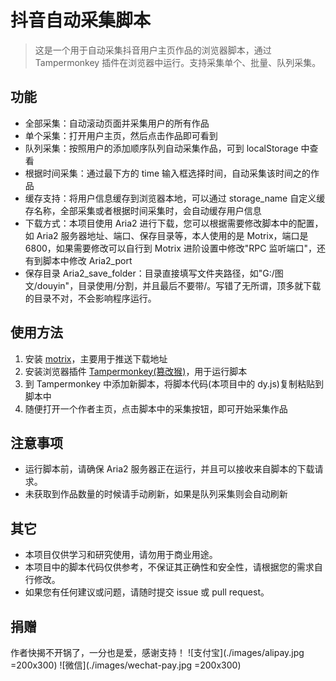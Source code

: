 # 抖音自动采集脚本

> 这是一个用于自动采集抖音用户主页作品的浏览器脚本，通过 Tampermonkey 插件在浏览器中运行。支持采集单个、批量、队列采集。

## 功能

-   全部采集：自动滚动页面并采集用户的所有作品
-   单个采集：打开用户主页，然后点击作品即可看到
-   队列采集：按照用户的添加顺序队列自动采集作品，可到 localStorage 中查看
-   根据时间采集：通过最下方的 time 输入框选择时间，自动采集该时间之的作品
-   缓存支持：将用户信息缓存到浏览器本地，可以通过 storage_name 自定义缓存名称，全部采集或者根据时间采集时，会自动缓存用户信息
-   下载方式：本项目使用 Aria2 进行下载，您可以根据需要修改脚本中的配置，如 Aria2 服务器地址、端口、保存目录等，本人使用的是 Motrix，端口是 6800，如果需要修改可以自行到 Motrix 进阶设置中修改"RPC 监听端口"，还有到脚本中修改 Aria2_port
-   保存目录 Aria2_save_folder：目录直接填写文件夹路径，如"G:/图文/douyin"，目录使用/分割，并且最后不要带/。写错了无所谓，顶多就下载的目录不对，不会影响程序运行。

## 使用方法

1.  安装 [motrix](https://motrix.app/)，主要用于推送下载地址
2.  安装浏览器插件 [Tampermonkey(篡改猴)](https://microsoftedge.microsoft.com/addons/detail/%E7%AF%A1%E6%94%B9%E7%8C%B4/iikmkjmpaadaobahmlepeloendndfphd?hl=zh-CN)，用于运行脚本
3.  到 Tampermonkey 中添加新脚本，将脚本代码(本项目中的 dy.js)复制粘贴到脚本中
4.  随便打开一个作者主页，点击脚本中的采集按钮，即可开始采集作品

## 注意事项

-   运行脚本前，请确保 Aria2 服务器正在运行，并且可以接收来自脚本的下载请求。
-   未获取到作品数量的时候请手动刷新，如果是队列采集则会自动刷新

## 其它

-   本项目仅供学习和研究使用，请勿用于商业用途。
-   本项目中的脚本代码仅供参考，不保证其正确性和安全性，请根据您的需求自行修改。
-   如果您有任何建议或问题，请随时提交 issue 或 pull request。

## 捐赠

作者快揭不开锅了，一分也是爱，感谢支持！
![支付宝](./images/alipay.jpg =200x300) ![微信](./images/wechat-pay.jpg =200x300)
